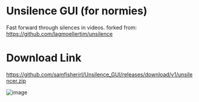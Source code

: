 # Unsilence  GUI (for normies)

Fast forward through silences in videos. forked from: https://github.com/lagmoellertim/unsilence

# Download Link

https://github.com/samfisherirl/Unsilence_GUI/releases/download/v1/unsilencer.zip

![image](https://github.com/user-attachments/assets/1965b062-661c-4d8a-bba3-058f43eed9d1)
